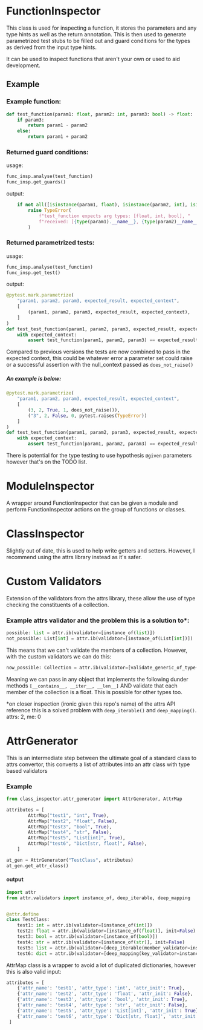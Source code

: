 # FunctionInspector


This class is used for inspecting a function, it stores the parameters and any type hints as well as the return annotation. 
This is then used to generate parametrized test stubs to be filled out and guard conditions for the types as derived from 
the input type hints.

It can be used to inspect functions that aren't your own or used to aid development.

## Example
### Example function:
```python
def test_function(param1: float, param2: int, param3: bool) -> float:
    if param3:
        return param1 - param2
    else:
        return param1 + param2
```

### Returned guard conditions:
usage:
```python
func_insp.analyse(test_function)
func_insp.get_guards()
```
output:
```python
    if not all([isinstance(param1, float), isinstance(param2, int), isinstance(param3, bool)]):
        raise TypeError(
            f"test_function expects arg types: [float, int, bool], "
            f"received: [{type(param1).__name__}, {type(param2)__name__}, {type(param3).__name__}]"
        )
```


### Returned parametrized tests:
usage:
```python
func_insp.analyse(test_function)
func_insp.get_test()
```
output:
```python
@pytest.mark.parametrize(
    "param1, param2, param3, expected_result, expected_context",
    [
        (param1, param2, param3, expected_result, expected_context),
    ]
)
def test_test_function(param1, param2, param3, expected_result, expected_context) -> None:
    with expected_context:
        assert test_function(param1, param2, param3) == expected_result
```
Compared to previous versions the tests are now combined to pass in the expected context, this could be whatever error a parameter set could raise or a successful assertion with the null_context passed as `does_not_raise()`

##### An example is below:
```python
@pytest.mark.parametrize(
    "param1, param2, param3, expected_result, expected_context",
    [
        (3, 2, True, 1, does_not_raise()),
        ("3", 2, False, 0, pytest.raises(TypeError))
    ]
)
def test_test_function(param1, param2, param3, expected_result, expected_context) -> None:
    with expected_context:
        assert test_function(param1, param2, param3) == expected_result
```

There is potential for the type testing to use hypothesis `@given` parameters however that's on the TODO list.


# ModuleInspector

A wrapper around FunctionInspector that can be given a module and perform FunctionInspector actions on the group of functions or classes.


# ClassInspector

Slightly out of date, this is used to help write getters and setters. However, I recommend using the attrs library instead as it's safer.


# Custom Validators
Extension of the validators from the attrs library, these allow the use of type checking the constituents of a collection.

### Example attrs validator and the problem this is a solution to*:
```python
possible: list = attr.ib(validator=[instance_of(list)])
not_possible: List[int] = attr.ib(validator=[instance_of(List[int])])
```

This means that we can't validate the members of a collection. However, with the custom validators we can do this:

```python
now_possible: Collection = attr.ib(validator=[validate_generic_of_type(Collection, float)])
```

Meaning we can pass in any object that implements the following dunder methods `[__contains__, __iter__, __len__]` 
AND validate that each member of the collection is a float. This is possible for other types too.

*on closer inspection (ironic given this repo's name) of the attrs API reference this is a solved problem with `deep_iterable()` and `deep_mapping()`. attrs: 2, me: 0


# AttrGenerator
This is an intermediate step between the ultimate goal of a standard class to attrs convertor, this converts a list of attributes into an attr class with type based validators

### Example
```python
from class_inspector.attr_generator import AttrGenerator, AttrMap

attributes = [
        AttrMap("test1", "int", True),
        AttrMap("test2", "float", False),
        AttrMap("test3", "bool", True),
        AttrMap("test4", "str", False),
        AttrMap("test5", "List[int]", True),
        AttrMap("test6", "Dict[str, float]", False),
    ]

at_gen = AttrGenerator("TestClass", attributes)
at_gen.get_attr_class()
```

#### output
```python
import attr
from attr.validators import instance_of, deep_iterable, deep_mapping


@attr.define
class TestClass:
    test1: int = attr.ib(validator=[instance_of(int)])
    test2: float = attr.ib(validator=[instance_of(float)], init=False)
    test3: bool = attr.ib(validator=[instance_of(bool)])
    test4: str = attr.ib(validator=[instance_of(str)], init=False)
    test5: list = attr.ib(validator=[deep_iterable(member_validator=instance_of(int), iterable_validator=instance_of(list))])
    test6: dict = attr.ib(validator=[deep_mapping(key_validator=instance_of(str), value_validator=instance_of(float), mapping_validator=instance_of(dict))], init=False)
```

AttrMap class is a wrapper to avoid a lot of duplicated dictionaries, however this is also valid input:
```python
attributes = [
    {'attr_name': 'test1', 'attr_type': 'int', 'attr_init': True},
    {'attr_name': 'test2', 'attr_type': 'float', 'attr_init': False},
    {'attr_name': 'test3', 'attr_type': 'bool', 'attr_init': True},
    {'attr_name': 'test4', 'attr_type': 'str', 'attr_init': False},
    {'attr_name': 'test5', 'attr_type': 'List[int]', 'attr_init': True},
    {'attr_name': 'test6', 'attr_type': 'Dict[str, float]', 'attr_init': False}
 ]
```